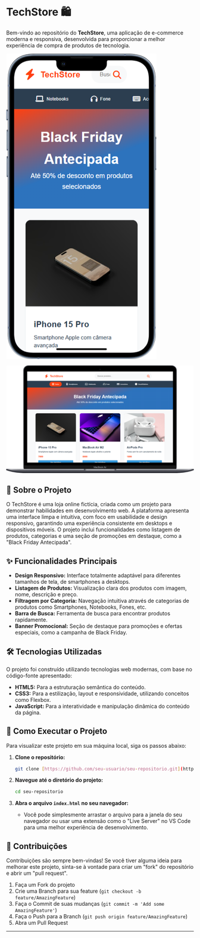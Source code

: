 # TechStore 🛍️

Bem-vindo ao repositório do **TechStore**, uma aplicação de e-commerce moderna e responsiva, desenvolvida para proporcionar a melhor experiência de compra de produtos de tecnologia.

![Versão Mobile](./assets/iPhone-13-PRO.png)

![Demonstração do Projeto TechStore](./assets/Macbook-Air.png)

## 📜 Sobre o Projeto

O TechStore é uma loja online fictícia, criada como um projeto para demonstrar habilidades em desenvolvimento web. A plataforma apresenta uma interface limpa e intuitiva, com foco em usabilidade e design responsivo, garantindo uma experiência consistente em desktops e dispositivos móveis. O projeto inclui funcionalidades como listagem de produtos, categorias e uma seção de promoções em destaque, como a "Black Friday Antecipada".

## ✨ Funcionalidades Principais

- **Design Responsivo:** Interface totalmente adaptável para diferentes tamanhos de tela, de smartphones a desktops.
- **Listagem de Produtos:** Visualização clara dos produtos com imagem, nome, descrição e preço.
- **Filtragem por Categoria:** Navegação intuitiva através de categorias de produtos como Smartphones, Notebooks, Fones, etc.
- **Barra de Busca:** Ferramenta de busca para encontrar produtos rapidamente.
- **Banner Promocional:** Seção de destaque para promoções e ofertas especiais, como a campanha de Black Friday.

## 🛠️ Tecnologias Utilizadas

O projeto foi construído utilizando tecnologias web modernas, com base no código-fonte apresentado:

- **HTML5:** Para a estruturação semântica do conteúdo.
- **CSS3:** Para a estilização, layout e responsividade, utilizando conceitos como Flexbox.
- **JavaScript:** Para a interatividade e manipulação dinâmica do conteúdo da página.

## 🚀 Como Executar o Projeto

Para visualizar este projeto em sua máquina local, siga os passos abaixo:

1. **Clone o repositório:**

   ```bash
   git clone [https://github.com/seu-usuario/seu-repositorio.git](https://github.com/seu-usuario/seu-repositorio.git)
   ```

2. **Navegue até o diretório do projeto:**

   ```bash
   cd seu-repositorio
   ```

3. **Abra o arquivo `index.html` no seu navegador:**
   - Você pode simplesmente arrastar o arquivo para a janela do seu navegador ou usar uma extensão como o "Live Server" no VS Code para uma melhor experiência de desenvolvimento.

## 🤝 Contribuições

Contribuições são sempre bem-vindas! Se você tiver alguma ideia para melhorar este projeto, sinta-se à vontade para criar um "fork" do repositório e abrir um "pull request".

1.  Faça um Fork do projeto
2.  Crie uma Branch para sua feature (`git checkout -b feature/AmazingFeature`)
3.  Faça o Commit de suas mudanças (`git commit -m 'Add some AmazingFeature'`)
4.  Faça o Push para a Branch (`git push origin feature/AmazingFeature`)
5.  Abra um Pull Request

---
